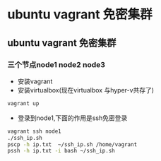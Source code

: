 # ubuntu vagrant 免密集群

## ubuntu vagrant 免密集群
### 三个节点node1 node2 node3

- 安装vagrant
- 安装virtualbox(现在virtualbox 与hyper-v共存了) 

```bash
vagrant up 
```

- 登录到node1,下面的作用是ssh免密登录

```bash
vagrant ssh node1
./ssh_ip.sh
pscp -h ip.txt  ~/ssh_ip.sh /home/vagrant 
pssh -h ip.txt -i bash ~/ssh_ip.sh
```

 




